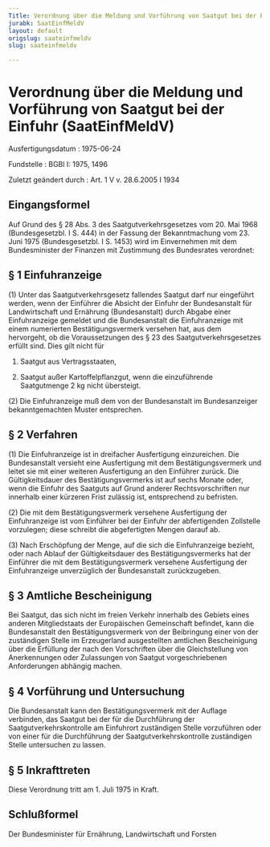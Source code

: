 ```yaml
---
Title: Verordnung über die Meldung und Vorführung von Saatgut bei der Einfuhr
jurabk: SaatEinfMeldV
layout: default
origslug: saateinfmeldv
slug: saateinfmeldv

---
```


# Verordnung über die Meldung und Vorführung von Saatgut bei der Einfuhr (SaatEinfMeldV)

Ausfertigungsdatum
:   1975-06-24

Fundstelle
:   BGBl I: 1975, 1496

Zuletzt geändert durch
:   Art. 1 V v. 28.6.2005 I 1934

## Eingangsformel

Auf Grund des § 28 Abs. 3 des Saatgutverkehrsgesetzes vom 20. Mai 1968
(Bundesgesetzbl. I S. 444) in der Fassung der Bekanntmachung vom 23.
Juni 1975 (Bundesgesetzbl. I S. 1453) wird im Einvernehmen mit dem
Bundesminister der Finanzen mit Zustimmung des Bundesrates verordnet:

## § 1 Einfuhranzeige

(1) Unter das Saatgutverkehrsgesetz fallendes Saatgut darf nur
eingeführt werden, wenn der Einführer die Absicht der Einfuhr der
Bundesanstalt für Landwirtschaft und Ernährung (Bundesanstalt) durch
Abgabe einer Einfuhranzeige gemeldet und die Bundesanstalt die
Einfuhranzeige mit einem numerierten Bestätigungsvermerk versehen hat,
aus dem hervorgeht, ob die Voraussetzungen des § 23 des
Saatgutverkehrsgesetzes erfüllt sind. Dies gilt nicht für

1.  Saatgut aus Vertragsstaaten,


2.  Saatgut außer Kartoffelpflanzgut, wenn die einzuführende Saatgutmenge
    2 kg nicht übersteigt.




(2) Die Einfuhranzeige muß dem von der Bundesanstalt im Bundesanzeiger
bekanntgemachten Muster entsprechen.

## § 2 Verfahren

(1) Die Einfuhranzeige ist in dreifacher Ausfertigung einzureichen.
Die Bundesanstalt versieht eine Ausfertigung mit dem
Bestätigungsvermerk und leitet sie mit einer weiteren Ausfertigung an
den Einführer zurück. Die Gültigkeitsdauer des Bestätigungsvermerks
ist auf sechs Monate oder, wenn die Einfuhr des Saatguts auf Grund
anderer Rechtsvorschriften nur innerhalb einer kürzeren Frist zulässig
ist, entsprechend zu befristen.

(2) Die mit dem Bestätigungsvermerk versehene Ausfertigung der
Einfuhranzeige ist vom Einführer bei der Einfuhr der abfertigenden
Zollstelle vorzulegen; diese schreibt die abgefertigten Mengen darauf
ab.

(3) Nach Erschöpfung der Menge, auf die sich die Einfuhranzeige
bezieht, oder nach Ablauf der Gültigkeitsdauer des
Bestätigungsvermerks hat der Einführer die mit dem Bestätigungsvermerk
versehene Ausfertigung der Einfuhranzeige unverzüglich der
Bundesanstalt zurückzugeben.

## § 3 Amtliche Bescheinigung

Bei Saatgut, das sich nicht im freien Verkehr innerhalb des Gebiets
eines anderen Mitgliedstaats der Europäischen Gemeinschaft befindet,
kann die Bundesanstalt den Bestätigungsvermerk von der Beibringung
einer von der zuständigen Stelle im Erzeugerland ausgestellten
amtlichen Bescheinigung über die Erfüllung der nach den Vorschriften
über die Gleichstellung von Anerkennungen oder Zulassungen von Saatgut
vorgeschriebenen Anforderungen abhängig machen.

## § 4 Vorführung und Untersuchung

Die Bundesanstalt kann den Bestätigungsvermerk mit der Auflage
verbinden, das Saatgut bei der für die Durchführung der
Saatgutverkehrskontrolle am Einfuhrort zuständigen Stelle vorzuführen
oder von einer für die Durchführung der Saatgutverkehrskontrolle
zuständigen Stelle untersuchen zu lassen.

## § 5 Inkrafttreten

Diese Verordnung tritt am 1. Juli 1975 in Kraft.

## Schlußformel

Der Bundesminister für Ernährung, Landwirtschaft und Forsten

